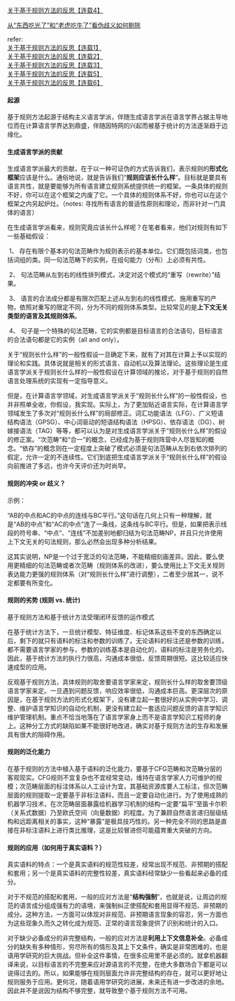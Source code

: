 [关于基于规则方法的反思【连载4】](http://blog.sina.com.cn/s/blog_729574a0010135mu.html)

[从“东西吃光了”和“老虎吃牛了”看伪歧义如何剔除](http://blog.sina.com.cn/s/blog_729574a001013ncv.html)

refer:<br>[关于基于规则方法的反思【连载1】](http://blog.sina.com.cn/s/blog_729574a0010134bq.html)<br>[关于基于规则方法的反思【连载2】](http://blog.sina.com.cn/s/blog_729574a0010134fj.html)<br>[关于基于规则方法的反思【连载3】](http://blog.sina.com.cn/s/blog_729574a0010134zr.html)<br>[关于基于规则方法的反思【连载5】](http://blog.sina.com.cn/s/blog_729574a0010136ld.html)<br>[关于基于规则方法的反思【连载6】](http://blog.sina.com.cn/s/blog_729574a0010139gk.html)

#### 起源

基于规则方法起源于结构主义语言学派，伴随生成语言学派在语言学界占据主导地位而在计算语言学界达到鼎盛，伴随因特网的兴起而被基于统计的方法逐渐趋于边缘化。

#### 生成语言学派的贡献

生成语言学派最大的贡献，在于以一种可证伪的方式告诉我们，表示规则的**形式化框架**应该是什么。通俗地说，就是告诉我们“**规则应该长什么样**”。目标就是要具有语言共性，就是要能够为所有语言建立规则系统提供统一的框架。一条具体的规则不好，你可以在这个框架之内废了它。一个具体的规则体系不好，你也可以在这个框架之内另起炉灶。（notes: 寻找所有语言的普适性原则和理论，而非针对一门具体的语言）

在生成语言学派看来，规则究竟应该长什么样呢？在笔者看来，他们对规则有如下一些基础假设：

​    1、  存在有限个基本的句法范畴作为规则表示的基本单位。它们既包括词类，也包括词组的类。同一句法范畴下的实例，在组句能力（分布）上必须有共性。

​    2、  句法范畴从左到右的线性排列模式，决定对这个模式的“重写（rewrite）”结果。

​    3、  语言的合法成分都是有限次匹配上述从左到右的线性模式、施用重写的产物，依照对重写的限定不同，分为不同的规则体系类型。比较常见的是**上下文无关类型的语言及其规则体系**。

​    4、  句子是一个特殊的句法范畴，它的实例都是目标语言的合法语句，目标语言的合法语句都是它的实例（all and only）。

关于“规则长什么样”的一般性假设一旦确定下来，就有了对其在计算上予以实现的理论和实践。具体说就是相关的形式语言、自动机以及算法理论。这些理论是生成语言学派关于规则长什么样的一般性假设在计算领域的推论，对于基于规则的自然语言处理系统的实现有一定指导意义。

但是，在计算语言学领域，对生成语言学派关于“规则长什么样”的一般性假设，也并非照单全收，你假设，我实现。实际上，为了更加贴近语言实际，在计算语言学领域发生了多次对“规则长什么样”的局部修正。词汇功能语法（LFG）、广义短语结构语法（GPSG）、中心词驱动的短语结构语法（HPSG）、依存语法（DG）、树嫁接语法（TAG）等等，都可以认为是对生成语言学派关于“规则长什么样”的假设的修正案。“次范畴”和“合一”的概念，已经成为基于规则阵营中人尽皆知的概念。“依存”的概念则在一定程度上突破了模式必须是句法范畴从左到右依次排列的假定，允许一定的不连续性。它们到底把生成语言学派关于“规则长什么样”的假设向前推进了多远，也许今天评价还为时尚早。



#### 规则的冲突 or 歧义？

示例：

“AB的中点和AC的中点的连线与BC平行。”这句话在几何上只有一种理解，就是“AB的中点”和“AC的中点”连了一条线，这条线与BC平行。但是，如果把表示线段的符号串、“中点”、“连线”不加差别地都归结为句法范畴NP，并且只允许使用上下文无关的句法规则，那么必然会出现多种分析结果。

这其实说明，NP是一个过于宽泛的句法范畴，不能精细刻画差异。因此，要么使用更精细的句法范畴或者次范畴（规则体系的改进），要么使用比上下文无关规则表达能力更强的规则体系（对“规则长什么样”进行调整），二者至少居其一，说不定都要有所变化。

#### 规则的劣势 (规则 vs. 统计)

基于规则方法和基于统计方法受理闭环反馈的运作模式

在基于统计方法下，一旦统计模型、特征维度、标记体系这些不变的东西确定以后，剩下的就只有语料的标注和参数的训练了。无论语料的标注还是参数的训练，都不需要语言学家的参与，参数的训练基本是自动化的，语料的标注是劳务化的。 因此，基于统计方法的执行力很高，沟通成本很低，反馈周期很短。这比较适应快速成型的应用。

反观基于规则方法，具体规则的取舍要语言学家来定，规则长什么样的取舍要顶级语言学家来定。一旦遇到问题反馈，响应效率很低，沟通成本巨高。更深层次的原因是，在基于规则方法的形式化框架下，没有建立起一套很好的从实例中学习、调整、维护语言学知识的自动化机制，更没有建立起一套适应问题反馈的语言学知识维护管理机制。重点不恰当地落在了语言学家身上而不是语言学知识工程师的身上。这种分工方式的缺陷如果不能很好地改进，确实对基于规则方法的生存和发展具有很大的阻碍作用。

#### 规则的泛化能力

​	在基于规则的方法中植入基于语料的泛化能力，要基于CFG范畴和次范畴分层的客观现实。CFG规则不宜复杂也不宜经常变动，维持在语言学家人力可维护的规模；次范畴层面的标注体系以人工设计为宜，其基础资源库要人工标注，但次范畴层面的规则提取一定要基于非标注语料，而且一定要自动化进行。为了使用成熟的机器学习技术，在次范畴层面暴露给机器学习机制的结构一定要“扁平”至笛卡尔积（关系式数据）乃至欧氏空间（向量数据）的程度。为了兼顾自然语言递归层级结构和远距离相关的事实，这种“暴露”是极具技巧性的。另一种完全不同的思路是直接在非标注语料上进行类比推理，这是比较冒进但可能蕴育重大突破的方向。

#### 规则的应用（如何用于真实语料？）

真实语料的特点：一个是真实语料的规范性较差，经常出现不规范、非预期的搭配和套用；另一个是真实语料的完整性较差，真实语料经常缺少一些看起来必备的成分。

对于不规范的搭配和套用，一般的应对方法是“**结构强制**”，也就是说，让周边的规范的语言成分组成强有力的语境，来强制纠正使搭配和套用显得不规范、非预期的成分。这种方法，一方面可以体现对非规范、非预期语言现象的容忍，另一方面也为这些现象久而久之转化成为规范、正常的语言现象提供了识别和统计的入口。

对于缺少必备成分的非完整结构，一般的应对方法是**利用上下文信息补全**。必备成分的缺失有多种情形，穷尽所有的情形及其上下文条件，确实是非常困难的，也是语用学研究的巨大挑战。但补全这件事情，在很多应用里不是必须的。就拿机器翻译来说，以目标语言的不完整来应对源语言的不完整，在绝大多数场合下都是可以说得过去的。所以，如果能够在规则层面允许非完整结构的存在，就可以更好地让规则服务于应用。更何况，随着语用学研究的进展，未来还有进一步改进的余地。因此并不是说因为结构不够完整，就导致整个基于规则方法不可用。





